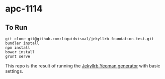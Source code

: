 apc-1114
=============================

## To Run

    git clone git@github.com:liquidvisual/jekyllrb-foundation-test.git
    bundler install
    npm install
    bower install
    grunt serve

This repo is the result of running the [Jekyllrb Yeoman generator](https://github.com/robwierzbowski/generator-jekyllrb) with basic settings.